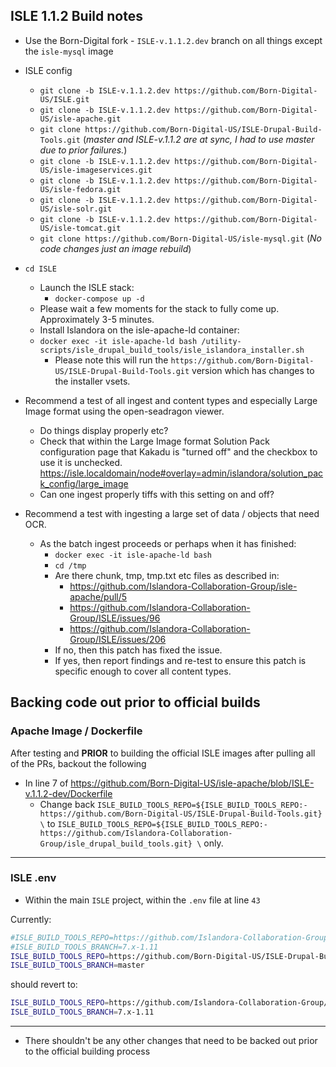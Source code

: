 ## ISLE 1.1.2 Build notes

* Use the Born-Digital fork - `ISLE-v.1.1.2.dev` branch on all things except the `isle-mysql` image

* ISLE config
  * `git clone -b ISLE-v.1.1.2.dev https://github.com/Born-Digital-US/ISLE.git`
  * `git clone -b ISLE-v.1.1.2.dev https://github.com/Born-Digital-US/isle-apache.git`
  * `git clone https://github.com/Born-Digital-US/ISLE-Drupal-Build-Tools.git` (_master and ISLE-v.1.1.2 are at sync, I had to use master due to prior failures._)
  * `git clone -b ISLE-v.1.1.2.dev https://github.com/Born-Digital-US/isle-imageservices.git`
  * `git clone -b ISLE-v.1.1.2.dev https://github.com/Born-Digital-US/isle-fedora.git`
  * `git clone -b ISLE-v.1.1.2.dev https://github.com/Born-Digital-US/isle-solr.git`
  * `git clone -b ISLE-v.1.1.2.dev https://github.com/Born-Digital-US/isle-tomcat.git`
  * `git clone https://github.com/Born-Digital-US/isle-mysql.git` (_No code changes just an image rebuild_)

* `cd ISLE`
  * Launch the ISLE stack:
    * `docker-compose up -d`
  * Please wait a few moments for the stack to fully come up. Approximately 3-5 minutes.
  * Install Islandora on the isle-apache-ld container:
  * `docker exec -it isle-apache-ld bash /utility-scripts/isle_drupal_build_tools/isle_islandora_installer.sh`
    * Please note this will run the `https://github.com/Born-Digital-US/ISLE-Drupal-Build-Tools.git` version which has changes to the installer vsets.

* Recommend a test of all ingest and content types and especially Large Image format using the open-seadragon viewer.
  * Do things display properly etc?
  * Check that within the Large Image format Solution Pack configuration page that Kakadu is "turned off" and the checkbox to use it is unchecked. https://isle.localdomain/node#overlay=admin/islandora/solution_pack_config/large_image
  * Can one ingest properly tiffs with this setting on and off?

* Recommend a test with ingesting a large set of data / objects that need OCR.
  * As the batch ingest proceeds or perhaps when it has finished:
    * `docker exec -it isle-apache-ld bash`
    * `cd /tmp`
    * Are there chunk, tmp, tmp.txt etc files as described in:
      * https://github.com/Islandora-Collaboration-Group/isle-apache/pull/5
      * https://github.com/Islandora-Collaboration-Group/ISLE/issues/96
      * https://github.com/Islandora-Collaboration-Group/ISLE/issues/206
    * If no, then this patch has fixed the issue.
    * If yes, then report findings and re-test to ensure this patch is specific enough to cover all content types.

## Backing code out prior to official builds

### Apache Image / Dockerfile

After testing and **PRIOR** to building the official ISLE images after pulling all of the PRs, backout the following

* In line 7 of https://github.com/Born-Digital-US/isle-apache/blob/ISLE-v.1.1.2-dev/Dockerfile
  * Change back `ISLE_BUILD_TOOLS_REPO=${ISLE_BUILD_TOOLS_REPO:-https://github.com/Born-Digital-US/ISLE-Drupal-Build-Tools.git} \` to `ISLE_BUILD_TOOLS_REPO=${ISLE_BUILD_TOOLS_REPO:-https://github.com/Islandora-Collaboration-Group/isle_drupal_build_tools.git} \` only.

---

### ISLE .env

* Within the main `ISLE` project, within the `.env` file at line `43`

Currently:

```bash
#ISLE_BUILD_TOOLS_REPO=https://github.com/Islandora-Collaboration-Group/ISLE-Drupal-Build-Tools.git
#ISLE_BUILD_TOOLS_BRANCH=7.x-1.11
ISLE_BUILD_TOOLS_REPO=https://github.com/Born-Digital-US/ISLE-Drupal-Build-Tools.git
ISLE_BUILD_TOOLS_BRANCH=master
```

should revert to:

```bash
ISLE_BUILD_TOOLS_REPO=https://github.com/Islandora-Collaboration-Group/ISLE-Drupal-Build-Tools.git
ISLE_BUILD_TOOLS_BRANCH=7.x-1.11
```

---

* There shouldn't be any other changes that need to be backed out prior to the official building process
